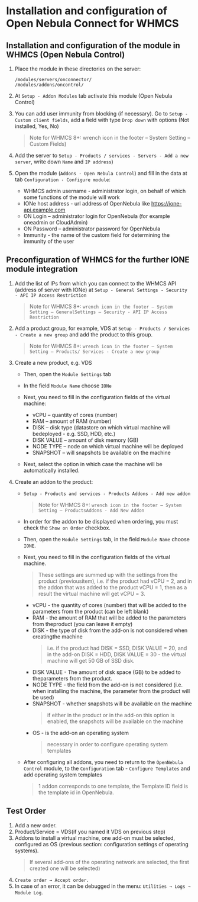 # Installation and configuration of Open Nebula Connect for WHMCS

## Installation and configuration of the module in WHMCS (Open Nebula Control)

1. Place the module in these directories on the server:

    ```shell
    /modules/servers/onconnector/
    /modules/addons/oncontrol/
    ```

2. At `Setup - Addon Modules` tab activate this module (Open Nebula Control)

3. You can add user immunity from blocking (if necessary).
    Go to `Setup - Custom client fields`, add a field with type `Drop down` with options (Not installed, Yes, No)
    > Note for WHMCS 8+:
    > wrench icon in the footer – System Setting – Custom Fields)

4. Add the server to `Setup - Products / services - Servers - Add a new server`, write down `Name` and `IP address`)

5. Open the module (`Addons - Open Nebula Control`) and fill in the data at tab `Configuration - Configure module`:

    * WHMCS admin username - administrator login, on behalf of which some functions of the module will work
    * IONe host address - url address of OpenNebula like <https://ione-api.example.com>
    * ON Login – administrator login for OpenNebula (for example oneadmin or CloudAdmin)
    * ON Password – administrator password for OpenNebula
    * Immunity - the name of the custom field for determining the immunity of the user

## Preconfiguration of WHMCS for the further IONE module integration

1. Add the list of IPs from which you can connect to the WHMCS API (address of server with IONe) at `Setup - General Settings - Security - API IP Access Restriction`

    > Note for WHMCS 8+: `wrench icon in the footer – System Setting – GeneralSettings – Security - API IP Access Restriction`

2. Add a product group, for example, VDS at `Setup - Products / Services - Create a new group` and add the product to this group.

    > Note for WHMCS 8+: `wrench icon in the footer – System Setting – Products/ Services - Create a new group`

3. Create a new product, e.g. VDS

    * Then, open the `Module Settings` tab
    * In the field `Module Name` choose `IONe` 
    * Next, you need to fill in the configuration fields of the virtual machine:

        * vCPU – quantity of cores (number)
        * RAM – amount of RAM (number)
        * DISK – disk type (datastore on which virtual machine will bedeployed - e.g. SSD, HDD, etc.)
        * DISK VALUE – amount of disk memory (GB)
        * NODE TYPE – node on which virtual machine will be deployed
        * SNAPSHOT – will snapshots be available on the machine

    * Next, select the option in which case the machine will be automatically installed.

4. Create an addon to the product:

    * `Setup - Products and services - Products Addons - Add new addon`
        > Note for WHMCS 8+: `wrench icon in the footer – System Setting – ProductsAddons - Add New Addon`
    * In order for the addon to be displayed when ordering, you must check the `Show on Order` checkbox.
    * Then, open the `Module Settings` tab, in the field `Module Name` choose `IONE`.
    * Next, you need to fill in the configuration fields of the virtual machine.
        > These settings are summed up with the settings from the product (previousitem), i.e. if the product had vCPU = 2, and in the addon that was added to the product vCPU = 1, then as a result the virtual machine will get vCPU = 3.

        * vCPU - the quantity of cores (number) that will be added to the parameters from the product (can be left blank)
        * RAM - the amount of RAM that will be added to the parameters from theproduct (you can leave it empty)
        * DISK - the type of disk from the add-on is not considered when creatingthe machine
            > i.e. if the product had DISK = SSD, DISK VALUE = 20, and in the add-on DISK = HDD, DISK VALUE = 30 - the virtual machine will get 50 GB of SSD disk.
        * DISK VALUE - The amount of disk space (GB) to be added to theparameters from the product.
        * NODE TYPE - the field from the add-on is not considered (i.e. when installing the machine, the parameter from the product will be used)
        * SNAPSHOT - whether snapshots will be available on the machine
            > if either in the product or in the add-on this option is enabled, the snapshots will be available on the machine
        * OS - is the add-on an operating system
            > necessary in order to configure operating system templates

    * After configuring all addons, you need to return to the `OpenNebula Control` module, to the `Configuration` tab - `Configure Templates` and add operating system templates
        > 1 addon corresponds to one template, the Template ID field is the template id in OpenNebula.



## Test Order

1. Add a new order.
2. Product/Service = VDS(if you named it VDS on previous step)
3. Addons to install a virtual machine, one add-on must be selected, configured as OS (previous section: configuration settings of operating systems).
    > If several add-ons of the operating network are selected, the first created one will be selected)
4. `Create order → Accept order.`
5. In case of an error, it can be debugged in the menu: `Utilities → Logs → Module Log`.
